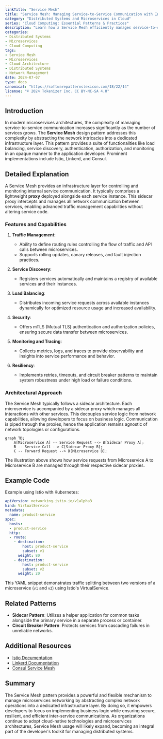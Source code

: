 ```yaml
---
linkTitle: "Service Mesh"
title: "Service Mesh: Managing Service-to-Service Communication with Infrastructure Layer"
category: "Distributed Systems and Microservices in Cloud"
series: "Cloud Computing: Essential Patterns & Practices"
description: "Learn how a Service Mesh efficiently manages service-to-service communication in a microservices architecture by decoupling network operations from application logic."
categories:
- Distributed Systems
- Microservices
- Cloud Computing
tags:
- Service Mesh
- Microservices
- Cloud Architecture
- Distributed Systems
- Network Management
date: 2024-07-07
type: docs
canonical: "https://softwarepatternslexicon.com/18/22/14"
license: "© 2024 Tokenizer Inc. CC BY-NC-SA 4.0"
---
```


## Introduction

In modern microservices architectures, the complexity of managing service-to-service communication increases significantly as the number of services grows. The **Service Mesh** design pattern addresses this complexity by abstracting the network intricacies into a dedicated infrastructure layer. This pattern provides a suite of functionalities like load balancing, service discovery, authentication, authorization, and monitoring in an opaque manner to the application developer. Prominent implementations include Istio, Linkerd, and Consul.

## Detailed Explanation

A Service Mesh provides an infrastructure layer for controlling and monitoring internal service communication. It typically comprises a lightweight **proxy** deployed alongside each service instance. This sidecar proxy intercepts and manages all network communication between services, enabling advanced traffic management capabilities without altering service code.

### Features and Capabilities

1. **Traffic Management**: 
   - Ability to define routing rules controlling the flow of traffic and API calls between microservices.
   - Supports rolling updates, canary releases, and fault injection practices.

2. **Service Discovery**:
   - Registers services automatically and maintains a registry of available services and their instances.

3. **Load Balancing**:
   - Distributes incoming service requests across available instances dynamically for optimized resource usage and increased availability.

4. **Security**:
   - Offers mTLS (Mutual TLS) authentication and authorization policies, ensuring secure data transfer between microservices.

5. **Monitoring and Tracing**:
   - Collects metrics, logs, and traces to provide observability and insights into service performance and behavior.

6. **Resiliency**:
   - Implements retries, timeouts, and circuit breaker patterns to maintain system robustness under high load or failure conditions.

### Architectural Approach

The Service Mesh typically follows a sidecar architecture. Each microservice is accompanied by a sidecar proxy which manages all interactions with other services. This decouples service logic from network capabilities, allowing developers to focus on business logic. Communication is piped through the proxies, hence the application remains agnostic of network topologies or configurations.

```mermaid
graph TD;
    A[Microservice A] -- Service Request --> B[Sidecar Proxy A];
    B -- Service Call --> C[Sidecar Proxy B];
    C -- Forward Request --> D[Microservice B];
```

The illustration above shows how service requests from Microservice A to Microservice B are managed through their respective sidecar proxies.

## Example Code

Example using Istio with Kubernetes:

```yaml
apiVersion: networking.istio.io/v1alpha3
kind: VirtualService
metadata:
  name: product-service
spec:
  hosts:
  - product-service
  http:
  - route:
    - destination:
        host: product-service
        subset: v1
      weight: 80
    - destination:
        host: product-service
        subset: v2
      weight: 20
```

This YAML snippet demonstrates traffic splitting between two versions of a microservice (`v1` and `v2`) using Istio's VirtualService.

## Related Patterns

- **Sidecar Pattern**: Utilizes a helper application for common tasks alongside the primary service in a separate process or container.
- **Circuit Breaker Pattern**: Protects services from cascading failures in unreliable networks.

## Additional Resources

- [Istio Documentation](https://istio.io/docs/)
- [Linkerd Documentation](https://linkerd.io/2/getting-started/)
- [Consul Service Mesh](https://www.consul.io/docs/connect)

## Summary

The Service Mesh pattern provides a powerful and flexible mechanism to manage microservices networking by abstracting complex network operations into a dedicated infrastructure layer. By doing so, it empowers developers to focus on implementing business logic while ensuring secure, resilient, and efficient inter-service communications. As organizations continue to adopt cloud-native technologies and microservices architectures, Service Mesh usage will likely expand, becoming an integral part of the developer's toolkit for managing distributed systems.
